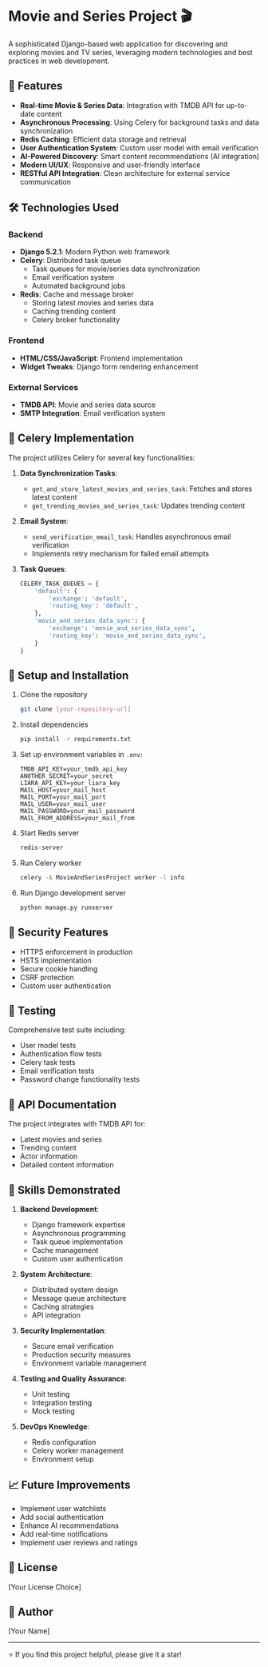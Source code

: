 # Movie and Series Project 🎬

A sophisticated Django-based web application for discovering and exploring movies and TV series, leveraging modern technologies and best practices in web development.

## 🌟 Features

- **Real-time Movie & Series Data**: Integration with TMDB API for up-to-date content
- **Asynchronous Processing**: Using Celery for background tasks and data synchronization
- **Redis Caching**: Efficient data storage and retrieval
- **User Authentication System**: Custom user model with email verification
- **AI-Powered Discovery**: Smart content recommendations (AI integration)
- **Modern UI/UX**: Responsive and user-friendly interface
- **RESTful API Integration**: Clean architecture for external service communication

## 🛠 Technologies Used

### Backend
- **Django 5.2.1**: Modern Python web framework
- **Celery**: Distributed task queue
  - Task queues for movie/series data synchronization
  - Email verification system
  - Automated background jobs
- **Redis**: Cache and message broker
  - Storing latest movies and series data
  - Caching trending content
  - Celery broker functionality

### Frontend
- **HTML/CSS/JavaScript**: Frontend implementation
- **Widget Tweaks**: Django form rendering enhancement

### External Services
- **TMDB API**: Movie and series data source
- **SMTP Integration**: Email verification system

## 🚀 Celery Implementation

The project utilizes Celery for several key functionalities:

1. **Data Synchronization Tasks**:
   - `get_and_store_latest_movies_and_series_task`: Fetches and stores latest content
   - `get_trending_movies_and_series_task`: Updates trending content

2. **Email System**:
   - `send_verification_email_task`: Handles asynchronous email verification
   - Implements retry mechanism for failed email attempts

3. **Task Queues**:
   ```python
   CELERY_TASK_QUEUES = {
       'default': {
           'exchange': 'default',
           'routing_key': 'default',
       },
       'movie_and_series_data_sync': {
           'exchange': 'movie_and_series_data_sync',
           'routing_key': 'movie_and_series_data_sync',
       }
   }
   ```

## 🔧 Setup and Installation

1. Clone the repository
   ```bash
   git clone [your-repository-url]
   ```

2. Install dependencies
   ```bash
   pip install -r requirements.txt
   ```

3. Set up environment variables in `.env`:
   ```
   TMDB_API_KEY=your_tmdb_api_key
   ANOTHER_SECRET=your_secret
   LIARA_API_KEY=your_liara_key
   MAIL_HOST=your_mail_host
   MAIL_PORT=your_mail_port
   MAIL_USER=your_mail_user
   MAIL_PASSWORD=your_mail_password
   MAIL_FROM_ADDRESS=your_mail_from
   ```

4. Start Redis server
   ```bash
   redis-server
   ```

5. Run Celery worker
   ```bash
   celery -A MovieAndSeriesProject worker -l info
   ```

6. Run Django development server
   ```bash
   python manage.py runserver
   ```

## 🔐 Security Features

- HTTPS enforcement in production
- HSTS implementation
- Secure cookie handling
- CSRF protection
- Custom user authentication

## 🧪 Testing

Comprehensive test suite including:
- User model tests
- Authentication flow tests
- Celery task tests
- Email verification tests
- Password change functionality tests

## 📝 API Documentation

The project integrates with TMDB API for:
- Latest movies and series
- Trending content
- Actor information
- Detailed content information

## 🎯 Skills Demonstrated

1. **Backend Development**:
   - Django framework expertise
   - Asynchronous programming
   - Task queue implementation
   - Cache management
   - Custom user authentication

2. **System Architecture**:
   - Distributed system design
   - Message queue architecture
   - Caching strategies
   - API integration

3. **Security Implementation**:
   - Secure email verification
   - Production security measures
   - Environment variable management

4. **Testing and Quality Assurance**:
   - Unit testing
   - Integration testing
   - Mock testing

5. **DevOps Knowledge**:
   - Redis configuration
   - Celery worker management
   - Environment setup

## 📈 Future Improvements

- Implement user watchlists
- Add social authentication
- Enhance AI recommendations
- Add real-time notifications
- Implement user reviews and ratings

## 📄 License

[Your License Choice]

## 👤 Author

[Your Name]

---
⭐️ If you find this project helpful, please give it a star! 
